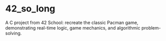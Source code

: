 # 42_so_long
A C project from 42 School: recreate the classic Pacman game, demonstrating real-time logic, game mechanics, and algorithmic problem-solving.
